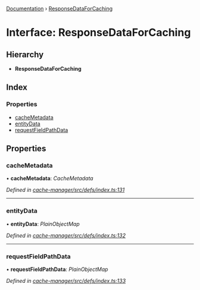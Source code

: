 [Documentation](../README.md) › [ResponseDataForCaching](responsedataforcaching.md)

# Interface: ResponseDataForCaching

## Hierarchy

* **ResponseDataForCaching**

## Index

### Properties

* [cacheMetadata](responsedataforcaching.md#cachemetadata)
* [entityData](responsedataforcaching.md#entitydata)
* [requestFieldPathData](responsedataforcaching.md#requestfieldpathdata)

## Properties

###  cacheMetadata

• **cacheMetadata**: *CacheMetadata*

*Defined in [cache-manager/src/defs/index.ts:131](https://github.com/badbatch/graphql-box/blob/7c48d653/packages/cache-manager/src/defs/index.ts#L131)*

___

###  entityData

• **entityData**: *PlainObjectMap*

*Defined in [cache-manager/src/defs/index.ts:132](https://github.com/badbatch/graphql-box/blob/7c48d653/packages/cache-manager/src/defs/index.ts#L132)*

___

###  requestFieldPathData

• **requestFieldPathData**: *PlainObjectMap*

*Defined in [cache-manager/src/defs/index.ts:133](https://github.com/badbatch/graphql-box/blob/7c48d653/packages/cache-manager/src/defs/index.ts#L133)*
